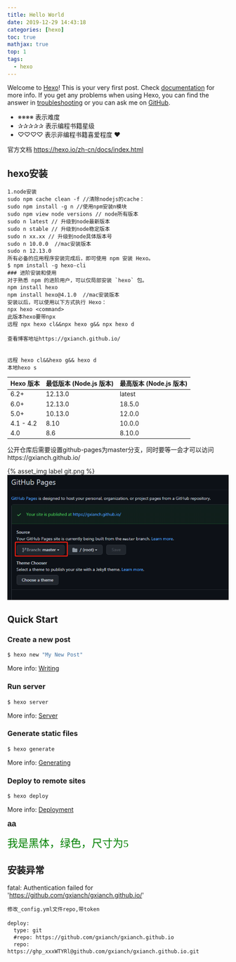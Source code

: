 ```yaml
---
title: Hello World
date: 2019-12-29 14:43:18
categories: [hexo]
toc: true
mathjax: true
top: 1
tags:
  - hexo
---
```

Welcome to [Hexo](https://hexo.io/)! This is your very first post. Check [documentation](https://hexo.io/docs/) for more info. If you get any problems when using Hexo, you can find the answer in [troubleshooting](https://hexo.io/docs/troubleshooting.html) or you can ask me on [GitHub](https://github.com/hexojs/hexo/issues).

  - ※※※※  表示难度
  - ✰✰✰✰✰  表示编程书籍星级
  - ♡♡♡♡   表示非编程书籍喜爱程度 ❤

官方文档 https://hexo.io/zh-cn/docs/index.html

## hexo安装


```
1.node安装 
sudo npm cache clean -f //清除nodejs的cache：
sudo npm install -g n //使用npm安装n模块
sudo npm view node versions // node所有版本
sudo n latest // 升级到node最新版本
sudo n stable // 升级到node稳定版本
sudo n xx.xx // 升级到node具体版本号  
sudo n 10.0.0  //mac安装版本
sudo n 12.13.0
所有必备的应用程序安装完成后，即可使用 npm 安装 Hexo。
$ npm install -g hexo-cli
### 进阶安装和使用
对于熟悉 npm 的进阶用户，可以仅局部安装 `hexo` 包。
npm install hexo
npm install hexo@4.1.0  //mac安装版本
安装以后，可以使用以下方式执行 Hexo：
npx hexo <command>
此版本hexo要带npx
远程 npx hexo cl&&npx hexo g&& npx hexo d

查看博客地址https://gxianch.github.io/


远程 hexo cl&&hexo g&& hexo d
本地hexo s

```

|Hexo 版本|最低版本 (Node.js 版本)|最高版本 (Node.js 版本)|
|---|---|---|
|6.2+|12.13.0|latest|
|6.0+|12.13.0|18.5.0|
|5.0+|10.13.0|12.0.0|
|4.1 - 4.2|8.10|10.0.0|
|4.0|8.6|8.10.0|




公开仓库后需要设置github-pages为master分支，同时要等一会才可以访问https://gxianch.github.io/

{% asset_img label git.png %}
![](Hello-World/git.png)

<!-- more -->



## Quick Start

### Create a new post

``` bash
$ hexo new "My New Post"
```

More info: [Writing](https://hexo.io/docs/writing.html)

### Run server

``` bash
$ hexo server
```

More info: [Server](https://hexo.io/docs/server.html)

### Generate static files

``` bash
$ hexo generate
```

More info: [Generating](https://hexo.io/docs/generating.html)

### Deploy to remote sites

``` bash
$ hexo deploy
```

More info: [Deployment](https://hexo.io/docs/one-command-deployment.html)

<font face="Arial" size=4>**aa**</font>

<font face="黑体" color=green size=5>我是黑体，绿色，尺寸为5</font>


## 安装异常
fatal: Authentication failed for 'https://github.com/gxianch/gxianch.github.io/'

```
修改_config.yml文件repo,带token

deploy:
  type: git
  #repo: https://github.com/gxianch/gxianch.github.io
  repo:   https://ghp_xxxWTYRl@github.com/gxianch/gxianch.github.io.git
```

